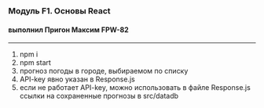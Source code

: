 ### Модуль F1. Основы React
#### выполнил Пригон Максим FPW-82
***
1. npm i
2. npm start
3. прогноз погоды в городе, выбираемом по списку
4. API-key явно указан в Response.js
4. если не работает API-key, можно использовать
в файле Response.js ссылки на сохраненные прогнозы в src/datadb